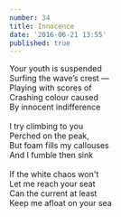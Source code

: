 ```yaml
---
number: 34
title: Innocence
date: '2016-06-21 13:55'
published: true
---
```

Your youth is suspended<br>
Surfing the wave’s crest —<br>
Playing with scores of<br> 
Crashing colour caused<br> 
By innocent indifference<br>
<br>
I try climbing to you<br>
Perched on the peak,<br>
But foam fills my callouses<br>
And I fumble then sink<br>
<br>
If the white chaos won't<br>
Let me reach your seat<br>
Can the current at least<br> 
Keep me afloat on your sea<br>